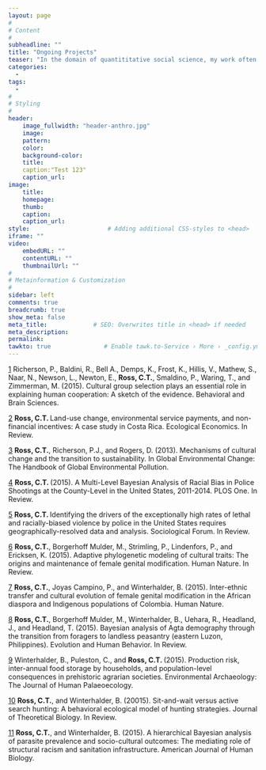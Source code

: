 ```yaml
---
layout: page
#
# Content
#
subheadline: ""
title: "Ongoing Projects"
teaser: "In the domain of quantititative social science, my work often centers around the intersection of theory in evolution and ecology,  mathemathematical and statistical modeling, and applied anthropology.  My research program more closely resembles a wide-ranging network of publications and ideas that are friends with each other, than a linear exploration of a single theme. I am interested in colloboration, work on applied issues, and satisfying my own—often wandering—intellectual curiousities."
categories:
  - 
tags:
  - 
#
# Styling
#
header:
    image_fullwidth: "header-anthro.jpg"
    image:
    pattern:
    color:
    background-color: 
    title:
    caption:"Test 123"
    caption_url:
image:
    title:
    homepage:
    thumb:
    caption:
    caption_url:
style:                      # Adding additional CSS-styles to <head>
iframe: ""
video:
    embedURL: ""
    contentURL: ""
    thumbnailUrl: ""
#
# Metainformation & Customization
#
sidebar: left
comments: true
breadcrumb: true
show_meta: false
meta_title:             # SEO: Overwrites title in <head> if needed
meta_description:
permalink:
tawkto: true               # Enable tawk.to-Service › More › _config.yml
---
```


[1][1] Richerson, P., Baldini, R., Bell A., Demps, K., Frost, K., Hillis, V., Mathew, S., Naar,
N., Newson, L., Newton, E., <strong>Ross, C.T.</strong>, Smaldino, P., Waring, T., and Zimmerman, M.
(2015). Cultural group selection plays an essential role in explaining human cooperation: A sketch of the evidence. Behavioral and Brain Sciences.

[2][2] <strong>Ross, C.T. </strong>Land-use change, environmental service payments, and non-financial incentives: A case study in Costa Rica. Ecological Economics. In Review.

[3][3] <strong>Ross, C.T.</strong>, Richerson, P.J., and Rogers, D. (2013). Mechanisms of cultural change and the transition to sustainability. In Global Environmental Change: The Handbook of Global Environmental Pollution. 

[4][4] <strong>Ross, C.T. </strong>(2015). A Multi-Level Bayesian Analysis of Racial Bias in Police Shootings at the County-Level in the United States, 2011-2014. PLOS One. In Review.

[5][5] <strong>Ross, C.T. </strong>Identifying the drivers of the exceptionally high rates of lethal and racially-biased violence by police in the United States requires geographically-resolved data and analysis. Sociological Forum. In Review.

[6][6] <strong>Ross, C.T.</strong>, Borgerhoff Mulder, M., Strimling, P., Lindenfors, P., and Ericksen, K. (2015). Adaptive phylogenetic modeling of cultural traits: The origins and maintenance of female genital modification. Human Nature. In Review.

[7][7] <strong>Ross, C.T.</strong>, Joyas Campino, P., and Winterhalder, B. (2015). Inter-ethnic transfer and cultural evolution of female genital modification in the African diaspora and Indigenous populations of Colombia. Human Nature.

[8][8] <strong>Ross, C.T.</strong>, Borgerhoff Mulder, M., Winterhalder, B., Uehara, R., Headland, J., and Headland, T. (2015). Bayesian analysis of Agta demography through the transition from foragers to landless peasantry (eastern Luzon, Philippines). Evolution and Human Behavior. In Review.

[9][9] Winterhalder, B., Puleston, C., and <strong>Ross, C.T. </strong>(2015). Production risk, inter-annual food storage by households, and population-level consequences in prehistoric agrarian societies. Environmental Archaeology: The Journal of Human Palaeoecology.

[10][10] <strong>Ross, C.T.</strong>, and Winterhalder, B. (20015). Sit-and-wait versus active search hunting: A behavioral ecological model of hunting strategies. Journal of Theoretical Biology. In Review.

[11][11] <strong>Ross, C.T.</strong>, and Winterhalder, B. (2015). A hierarchical Bayesian analysis of parasite prevalence and socio-cultural outcomes: The mediating role of structural racism and sanitation infrastructure. American Journal of Human Biology.

 [1]: http://codytross.com/anthropology/cooperation/
 [2]: http://codytross.com/anthropology/psa/
 [3]: http://codytross.com/anthropology/sustain/
 [4]: http://codytross.com/anthropology/shoot/
 [5]: http://codytross.com/anthropology/violence/
 [6]: http://codytross.com/anthropology/oumodels/
 [7]: http://codytross.com/anthropology/fgmocolombia/
 [8]: http://codytross.com/anthropology/agta/
 [9]: http://codytross.com/anthropology/storage/
 [10]: http://codytross.com/anthropology/swas/
 [11]: http://codytross.com/anthropology/parasites/
